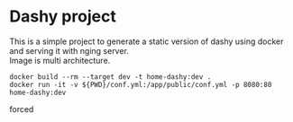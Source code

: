 # Dashy project
This is a simple project to generate a static version of dashy using docker and serving it with nging server.  
Image is multi architecture.

```
docker build --rm --target dev -t home-dashy:dev .
docker run -it -v ${PWD}/conf.yml:/app/public/conf.yml -p 8080:80 home-dashy:dev
```

forced
